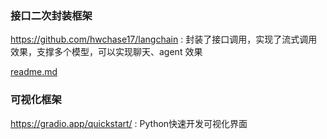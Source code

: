### 接口二次封装框架

https://github.com/hwchase17/langchain : 封装了接口调用，实现了流式调用效果，支撑多个模型，可以实现聊天、agent 效果

[readme.md](..%2FLang-Chain%2Freadme.md)



### 可视化框架
https://gradio.app/quickstart/ :  Python快速开发可视化界面  
